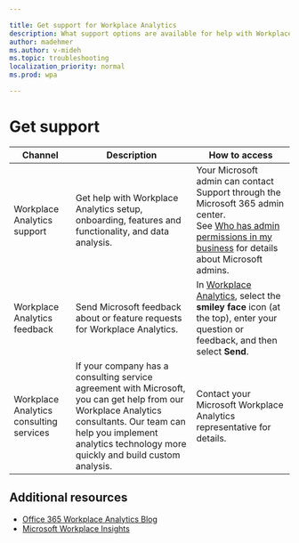 ```yaml
---

title: Get support for Workplace Analytics
description: What support options are available for help with Workplace Analytics
author: madehmer
ms.author: v-mideh
ms.topic: troubleshooting
localization_priority: normal 
ms.prod: wpa

---
```


# Get support

|Channel |Description |How to access |
|------- |----------- |--------------- |
|Workplace Analytics support|Get help with Workplace Analytics setup, onboarding, features and functionality, and data analysis. |Your Microsoft admin can contact Support through the Microsoft 365 admin center. <br> See [Who has admin permissions in my business](https://docs.microsoft.com/microsoft-365/admin/admin-overview/admin-overview?view=o365-worldwide#who-has-admin-permissions-in-my-business) for details about Microsoft admins.</br> |
|Workplace Analytics feedback |Send Microsoft feedback about or feature requests for Workplace Analytics. |In [Workplace Analytics](https://workplaceanalytics.office.com), select the **smiley face** icon (at the top), enter your question or feedback, and then select **Send**.|
|Workplace Analytics consulting services |If your company has a consulting service agreement with Microsoft, you can get help from our Workplace Analytics consultants. Our team can help you implement analytics technology more quickly and build custom analysis. |Contact your Microsoft Workplace Analytics representative for details. |

## Additional resources

* [Office 365 Workplace Analytics Blog](https://techcommunity.microsoft.com/t5/Office-365-Analytics-Blog/bg-p/Office365AnalyticsBlog)
* [Microsoft Workplace Insights](https://insights.office.com/)
